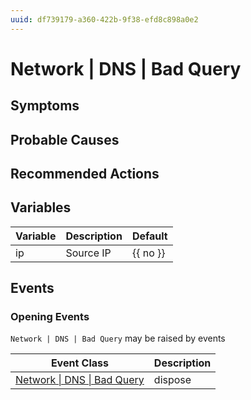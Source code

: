 ```yaml
---
uuid: df739179-a360-422b-9f38-efd8c898a0e2
---
```

# Network | DNS | Bad Query

## Symptoms

## Probable Causes

## Recommended Actions

## Variables

| Variable | Description | Default  |
| -------- | ----------- | -------- |
| ip       | Source IP   | {{ no }} |

## Events

### Opening Events
`Network | DNS | Bad Query` may be raised by events

| Event Class                                                                        | Description |
| ---------------------------------------------------------------------------------- | ----------- |
| [Network \| DNS \| Bad Query](../../../event-classes-reference/network/dns/bad-query.md) | dispose     |
